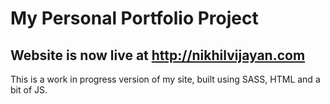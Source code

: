 # My Personal Portfolio Project

## Website is now live at http://nikhilvijayan.com

This is a work in progress version of my site, built using SASS, HTML and a bit of JS. 
